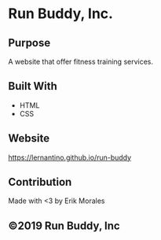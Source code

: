 # Run Buddy, Inc.

## Purpose
A website that offer fitness training services.

## Built With
* HTML
* CSS

## Website
https://lernantino.github.io/run-buddy

## Contribution
Made with <3 by Erik Morales

## ©️2019 Run Buddy, Inc
